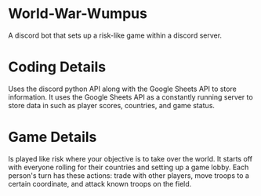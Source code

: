 # World-War-Wumpus
A discord bot that sets up a risk-like game within a discord server.

# Coding Details
Uses the discord python API along with the Google Sheets API to store information. It uses the Google Sheets API as a constantly running server to store data in such as player scores, countries, and game status. 

# Game Details 
Is played like risk where your objective is to take over the world. It starts off with everyone rolling for their countries and setting up a game lobby. Each person's turn has these actions: trade with other players, move troops to a certain coordinate, and attack known troops on the field. 

